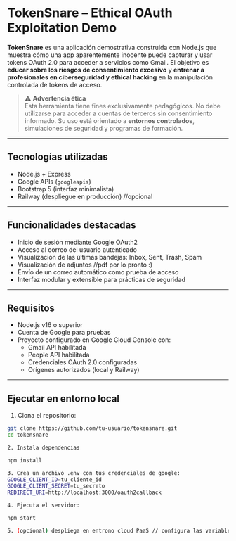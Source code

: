 #  TokenSnare – Ethical OAuth Exploitation Demo

**TokenSnare** es una aplicación demostrativa construida con Node.js que muestra cómo una app aparentemente inocente puede capturar y usar tokens OAuth 2.0 para acceder a servicios como Gmail. El objetivo es **educar sobre los riesgos de consentimiento excesivo** y **entrenar a profesionales en ciberseguridad y ethical hacking** en la manipulación controlada de tokens de acceso.

> ⚠️ **Advertencia ética**  
> Esta herramienta tiene fines exclusivamente pedagógicos. No debe utilizarse para acceder a cuentas de terceros sin consentimiento informado. Su uso está orientado a **entornos controlados**, simulaciones de seguridad y programas de formación.

---

## Tecnologías utilizadas

- Node.js + Express
- Google APIs (`googleapis`)
- Bootstrap 5 (interfaz minimalista)
- Railway (despliegue en producción) //opcional

---

## Funcionalidades destacadas

- Inicio de sesión mediante Google OAuth2
- Acceso al correo del usuario autenticado
- Visualización de las últimas bandejas: Inbox, Sent, Trash, Spam
- Visualización de adjuntos //pdf por lo pronto :)
- Envío de un correo automático como prueba de acceso
- Interfaz modular y extensible para prácticas de seguridad

---

## Requisitos

- Node.js v16 o superior
- Cuenta de Google para pruebas
- Proyecto configurado en Google Cloud Console con:
  - Gmail API habilitada
  - People API habilitada
  - Credenciales OAuth 2.0 configuradas
  - Orígenes autorizados (local y Railway)

---

## Ejecutar en entorno local

1. Clona el repositorio:

```bash
git clone https://github.com/tu-usuario/tokensnare.git
cd tokensnare

2. Instala dependencias

npm install

3. Crea un archivo .env con tus credenciales de google: 
GOOGLE_CLIENT_ID=tu_cliente_id
GOOGLE_CLIENT_SECRET=tu_secreto
REDIRECT_URI=http://localhost:3000/oauth2callback

4. Ejecuta el servidor:

npm start

5. (opcional) despliega en entrono cloud PaaS // configura las variables de entorno en la nube

